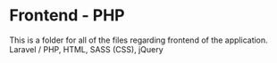 # Frontend - PHP
This is a folder for all of the files regarding frontend of the application.
Laravel / PHP, HTML, SASS (CSS), jQuery
